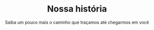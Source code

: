 ---
templateKey: about-page
path: /about
image: /img/chemex.jpg
title: Nossa história
subtitle: Saiba um pouco mais o caminho que traçamos até chegarmos em você
eventos:
  - title: Nascimento
    local: Santo Ângelo - RS
    image: /img/products-full-width.jpg
    imageAlt: Café
    description: |+
      Nasceu em Santo Ângelo em uma noite fria de inverno. Chorou muito

    date: 21/08/1992
  - title: Infância
    local: Eugênio de Castro - RS
    image: /img/products-full-width.jpg
    imageAlt: Café
    description: >+
      Passou sua infância em Eugênio de Castro. Ali estudou até se formar no
      ensino fundamental

    date: 1992 - 2006
  - title: Ensino Médio e Técnico
    local: Ijuí - RS
    image: /img/products-full-width.jpg
    imageAlt: Café
    description: |+
      Mudou-se para Ijuí para estudar. Fez curso técnico em informática

    date: 2006 - 2009
  - title: Faculdade
    local: Rio Grande - RS
    image: /img/products-full-width.jpg
    imageAlt: Café
    description: >+
      Mudou-se para Rio Grande para começar a faculdade em Engenharia de
      Computação

    date: 2010 - 2014
  - title: Formatura
    local: Santa Maria - RS
    image: /img/products-full-width.jpg
    imageAlt: Café
    description: >+
      Transferiu-se para Santa Maria, onde se concluiu o curso de Engenharia de
      Computação

    date: 2015 - 2019
  - title: Trabalho
    local: Santa Maria - RS
    image: /img/products-full-width.jpg
    imageAlt: Café
    description: |+
      Atualmente é Analista de Sistemas na empresa Irriga Global

    date: 2019 - Atual
---